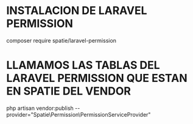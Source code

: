# INSTALACION DE LARAVEL PERMISSION
composer require spatie/laravel-permission

# LLAMAMOS LAS TABLAS DEL LARAVEL PERMISSION QUE ESTAN EN SPATIE DEL VENDOR
php artisan vendor:publish --provider="Spatie\Permission\PermissionServiceProvider"